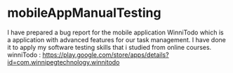 # mobileAppManualTesting
I have prepared a bug report for the mobile application WinniTodo which is a application with advanced features for our task management. I have done it to apply my software testing skills that i studied from online courses. winniTodo : https://play.google.com/store/apps/details?id=com.winnipegtechnology.winnitodo
